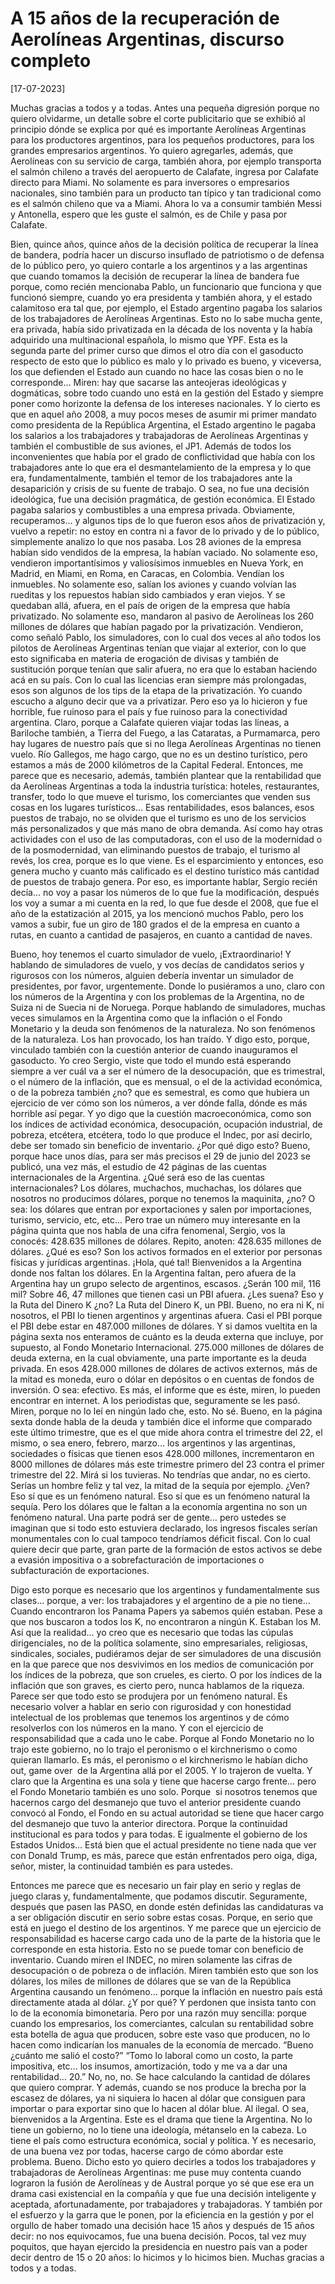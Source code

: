 # A 15 años de la recuperación de Aerolíneas Argentinas, discurso completo


[17-07-2023]

Muchas gracias a todos y a todas. Antes una pequeña digresión porque no quiero olvidarme, un detalle sobre el corte publicitario que se exhibió al principio dónde se explica por qué es importante Aerolíneas Argentinas para los productores argentinos, para los pequeños productores, para los grandes empresarios argentinos. Yo quiero agregarles, además, que Aerolíneas con su servicio de carga, también ahora, por ejemplo transporta el salmón chileno a través del aeropuerto de Calafate, ingresa por Calafate directo para Miami. No solamente es para inversores o empresarios nacionales, sino también para un producto tan típico y tan tradicional como es el salmón chileno que va a Miami. Ahora lo va a consumir también Messi y Antonella, espero que les guste el salmón, es de Chile y pasa por Calafate.

Bien, quince años, quince años de la decisión política de recuperar la línea de bandera, podría hacer un discurso insuflado de patriotismo o de defensa de lo público pero, yo quiero contarle a los argentinos y a las argentinas que cuando tomamos la decisión de recuperar la línea de bandera fue porque, como recién mencionaba Pablo, un funcionario que funciona y que funcionó siempre, cuando yo era presidenta y también ahora, y el estado calamitoso era tal que, por ejemplo, el Estado argentino pagaba los salarios de los trabajadores de Aerolíneas Argentinas. Esto no lo sabe mucha gente, era privada, había sido privatizada en la década de los noventa y la había adquirido una multinacional española, lo mismo que YPF. Esta es la segunda parte del primer curso que dimos el otro día con el gasoducto respecto de esto que lo público es malo y lo privado es bueno, y viceversa, los que defienden el Estado aun cuando no hace las cosas bien o no le corresponde… Miren: hay que sacarse las anteojeras ideológicas y dogmáticas, sobre todo cuando uno está en la gestión del Estado y siempre poner como horizonte la defensa de los intereses nacionales.
Y lo cierto es que en aquel año 2008, a muy pocos meses de asumir mi primer mandato como presidenta de la República Argentina, el Estado argentino le pagaba los salarios a los trabajadores y trabajadoras de Aerolíneas Argentinas y también el combustible de sus aviones, el JP1. Además de todos los inconvenientes que había por el grado de conflictividad que había con los trabajadores ante lo que era el desmantelamiento de la empresa y lo que era, fundamentalmente, también el temor de los trabajadores ante la desaparición y crisis de su fuente de trabajo. O sea, no fue una decisión ideológica, fue una decisión pragmática, de gestión económica. El Estado pagaba salarios y combustibles a una empresa privada. Obviamente, recuperamos… y algunos tips de lo que fueron esos años de privatización y, vuelvo a repetir: no estoy en contra ni a favor de lo privado y de lo público, simplemente analizo lo que nos pasaba. Los 28 aviones de la empresa habían sido vendidos de la empresa, la habían vaciado. No solamente eso, vendieron importantísimos y valiosísimos inmuebles en Nueva York, en Madrid, en Miami, en Roma, en Caracas, en Colombia. Vendían los inmuebles. No solamente eso, salían los aviones y cuando volvían las rueditas y los repuestos habían sido cambiados y eran viejos. Y se quedaban allá, afuera, en el país de origen de la empresa que había privatizado. No solamente eso, mandaron al pasivo de Aerolíneas los 260 millones de dólares que habían pagado por la privatización. Vendieron, como señaló Pablo, los simuladores, con lo cual dos veces al año todos los pilotos de Aerolíneas Argentinas tenían que viajar al exterior, con lo que esto significaba en materia de erogación de divisas y también de sustitución porque tenían que salir afuera, no era que lo estaban haciendo acá en su país. Con lo cual las licencias eran siempre más prolongadas, esos son algunos de los tips de la etapa de la privatización.
Yo cuando escucho a alguno decir que va a privatizar. Pero eso ya lo hicieron y fue horrible, fue ruinoso para el país y fue ruinoso para la conectividad argentina. Claro, porque a Calafate quieren viajar todas las líneas, a Bariloche también, a Tierra del Fuego, a las Cataratas, a Purmamarca, pero hay lugares de nuestro país que si no llega Aerolíneas Argentinas no tienen vuelo. Río Gallegos, me hago cargo, que no es un destino turístico, pero estamos a más de 2000 kilómetros de la Capital Federal.
Entonces, me parece que es necesario, además, también plantear que la rentabilidad que da Aerolíneas Argentinas a toda la industria turística: hoteles, restaurantes, transfer, todo lo que mueve el turismo, los comerciantes que venden sus cosas en los lugares turísticos… Esas rentabilidades, esos balances, esos puestos de trabajo, no se olviden que el turismo es uno de los servicios más personalizados y que más mano de obra demanda. Así como hay otras actividades con el uso de las computadoras, con el uso de la modernidad o de la posmodernidad, van eliminando puestos de trabajo, el turismo al revés, los crea, porque es lo que viene. Es el esparcimiento y entonces, eso genera mucho y cuanto más calificado es el destino turístico más cantidad de puestos de trabajo genera.
Por eso, es importante hablar, Sergio recién decía… no voy a pasar los números de lo que fue la modificación, después los voy a sumar a mi cuenta en la red, lo que fue desde el 2008, que fue el año de la estatización al 2015, ya los mencionó muchos Pablo, pero los vamos a subir, fue un giro de 180 grados el de la empresa en cuanto a rutas, en cuanto a cantidad de pasajeros, en cuanto a cantidad de naves.






Bueno, hoy tenemos el cuarto simulador de vuelo, ¡Extraordinario! Y hablando de simuladores de vuelo, y vos decías de candidatos serios y rigurosos con los números, alguien debería inventar un simulador de presidentes, por favor, urgentemente. Donde lo pusiéramos a uno, claro con los números de la Argentina y con los problemas de la Argentina, no de Suiza ni de Suecia ni de Noruega. Porque hablando de simuladores, muchas veces simulamos en la Argentina como que la inflación o el Fondo Monetario y la deuda son fenómenos de la naturaleza. No son fenómenos de la naturaleza. Los han provocado, los han traído. Y digo esto, porque, vinculado también con la cuestión anterior de cuando inauguramos el gasoducto. Yo creo Sergio, viste que todo el mundo está esperando siempre a ver cuál va a ser el número de la desocupación, que es trimestral, o el número de la inflación, que es mensual, o el de la actividad económica, o de la pobreza también ¿no? que es semestral, es como que hubiera un ejercicio de ver cómo son los números, a ver dónde falla, dónde es más horrible así pegar. Y yo digo que la cuestión macroeconómica, como son los índices de actividad económica, desocupación, ocupación industrial, de pobreza, etcétera, etcétera, todo lo que produce el Indec, por así decirlo, debe ser tomado sin beneficio de inventario. ¿Por qué digo esto? Bueno, porque hace unos días, para ser más precisos el 29 de junio del 2023 se publicó, una vez más, el estudio de 42 páginas de las cuentas internacionales de la Argentina. ¿Qué será eso de las cuentas internacionales? Los dólares, muchachos, muchachas, los dólares que nosotros no producimos dólares, porque no tenemos la maquinita, ¿no? O sea: los dólares que entran por exportaciones y salen por importaciones, turismo, servicio, etc, etc… Pero trae un número muy interesante en la página quinta que nos habla de una cifra fenomenal, Sergio, vos la conocés: 428.635 millones de dólares. Repito, anoten: 428.635 millones de dólares. ¿Qué es eso? Son los activos formados en el exterior por personas físicas y jurídicas argentinas. ¡Hola, qué tal! Bienvenidos a la Argentina donde nos faltan los dólares. En la Argentina faltan, pero afuera de la Argentina hay un grupo selecto de argentinos, escasos. ¿Serán 100 mil, 116 mil? Sobre 46, 47 millones que tienen casi un PBI afuera. ¿Les suena? Eso y la Ruta del Dinero K ¿no? La Ruta del Dinero K, un PBI. Bueno, no era ni K, ni nosotros, el PBI lo tienen argentinos y argentinas afuera. Casi el PBI porque el PBI debe estar en 487.000 millones de dólares. Y si damos vueltita en la página sexta nos enteramos de cuánto es la deuda externa que incluye, por supuesto, al Fondo Monetario Internacional. 275.000 millones de dólares de deuda externa, en la cual obviamente, una parte importante es la deuda privada. En esos 428.000 millones de dólares de activos externos, más de la mitad es moneda, euro o dólar en depósitos o en cuentas de fondos de inversión. O sea: efectivo. Es más, el informe que es éste, miren, lo pueden encontrar en internet. A los periodistas que, seguramente se les pasó. Miren, porque no lo leí en ningún lado che, esto. No sé. Bueno, en la página sexta donde habla de la deuda y también dice el informe que comparado este último trimestre, que es el que mide ahora contra el trimestre del 22, el mismo, o sea enero, febrero, marzo… los argentinos y las argentinas, sociedades o físicas que tienen esos 428.000 millones, incrementaron en 8000 millones de dólares más este trimestre primero del 23 contra el primer trimestre del 22. Mirá si los tuvieras. No tendrías que andar, no es cierto. Serías un hombre feliz y tal vez, la mitad de la sequía por ejemplo. ¿Ven? Eso sí que es un fenómeno natural. Eso sí que es un fenómeno natural la sequía. Pero los dólares que le faltan a la economía argentina no son un fenómeno natural. Una parte podrá ser de gente… pero ustedes se imaginan que si todo esto estuviera declarado, los ingresos fiscales serían monumentales con lo cual tampoco tendríamos déficit fiscal. Con lo cual quiere decir que parte, gran parte de la formación de estos activos se debe a evasión impositiva o a sobrefacturación de importaciones o subfacturación de exportaciones.

Digo esto porque es necesario que los argentinos y fundamentalmente sus clases… porque, a ver: los trabajadores y el argentino de a pie no tiene… Cuando encontraron los Panama Papers ya sabemos quién estaban. Pese a que nos buscaron a todos los K, no encontraron a ningún K. Estaban los M. Así que la realidad… yo creo que es necesario que todas las cúpulas dirigenciales, no de la política solamente, sino empresariales, religiosas, sindicales, sociales, pudiéramos dejar de ser simuladores de una discusión en la que parece que nos desvivimos en los medios de comunicación por los índices de la pobreza, que son crueles, es cierto. O por los índices de la inflación que son graves, es cierto pero, nunca hablamos de la riqueza. Parece ser que todo esto se produjera por un fenómeno natural. Es necesario volver a hablar en serio con rigurosidad y con honestidad intelectual de los problemas que tenemos los argentinos y de cómo resolverlos con los números en la mano. Y con el ejercicio de responsabilidad que a cada uno le cabe. Porque al Fondo Monetario no lo trajo este gobierno, no lo trajo el peronismo o el kirchnerismo o como quieran llamarlo. Es más, el peronismo o el kirchnerismo le habían dicho out, game over  de la Argentina allá por el 2005. Y lo trajeron de vuelta.
Y claro que la Argentina es una sola y tiene que hacerse cargo frente… pero el Fondo Monetario también es uno solo. Porque  si nosotros tenemos que hacernos cargo del desmanejo que tuvo el anterior presidente cuando convocó al Fondo, el Fondo en su actual autoridad se tiene que hacer cargo del desmanejo que tuvo la anterior directora. Porque la continuidad institucional es para todos y para todas. E igualmente el gobierno de los Estados Unidos… Está bien que el actual presidente no tiene nada que ver con Donald Trump, es más, parece que están enfrentados pero oiga, diga, señor, mister, la continuidad también es para ustedes.

Entonces me parece que es necesario un fair play en serio y reglas de juego claras y, fundamentalmente, que podamos discutir. Seguramente, después que pasen las PASO, en donde estén definidas las candidaturas va a ser obligación discutir en serio sobre estas cosas. Porque, en serio que está en juego el destino de los argentinos. Y me parece que un ejercicio de responsabilidad es hacerse cargo cada uno de la parte de la historia que le corresponde en esta historia. Esto no se puede tomar con beneficio de inventario. Cuando miren el INDEC, no miren solamente las cifras de desocupación o de pobreza o de inflación. Miren también esto que son los dólares, los miles de millones de dólares que se van de la República Argentina causando un fenómeno… porque la inflación en nuestro país está directamente atada al dólar. ¿Y por qué? Y perdonen que insista tanto con lo de la economía bimonetaria. Pero por una razón muy sencilla: porque cuando los empresarios, los comerciantes, calculan su rentabilidad sobre esta botella de agua que producen, sobre este vaso que producen, no lo hacen como indicarían los manuales de la economía de mercado. “Bueno ¿cuánto me salió el costo?” “Tomo lo laboral como un costo, la parte impositiva, etc… los insumos, amortización, todo y me va a dar una rentabilidad… 20.” No, no, no. Se hace calculando la cantidad de dólares que quiero comprar. Y además, cuando se nos produce la brecha por la escasez de dólares, ya ni siquiera lo hacen al dólar que consiguen para importar o para exportar sino que lo hacen al dólar blue. Al ilegal. O sea, bienvenidos a la Argentina. Este es el drama que tiene la Argentina. No lo tiene un gobierno, no lo tiene una ideología, métanselo en la cabeza. Lo tiene el país como estructura económica, social y política. Y es necesario, de una buena vez por todas, hacerse cargo de cómo abordar este problema.
Bueno. Dicho esto yo quiero decirles a todos los trabajadores y trabajadoras de Aerolíneas Argentinas: me puse muy contenta cuando lograron la fusión de Aerolíneas y de Austral porque yo sé que ese era un drama casi existencial en la compañía y que fue una decisión inteligente y aceptada, afortunadamente, por trabajadores y trabajadoras. Y también por el esfuerzo y la garra que le ponen, por la eficiencia en la gestión y por el orgullo de haber tomado una decisión hace 15 años y después de 15 años decir: no nos equivocamos, fue una buena decisión. Pocos, tal vez muy poquitos, que hayan ejercido la presidencia en nuestro país van a poder decir dentro de 15 o 20 años: lo hicimos y lo hicimos bien.
Muchas gracias a todos y a todas.
